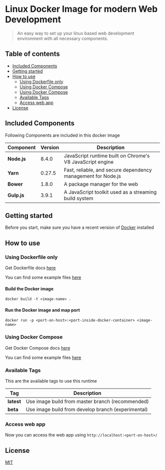 # Linux Docker Image for modern Web Development

> An easy way to set up your linux based web development environment with all necessary components.

## Table of contents
* [Included Components](#included-components)
* [Getting started](#getting-started)
* [How to use](#how-to-use)
  * [Using Dockerfile only](#using-dockerfile-only)
  * [Using Docker Compose](#using-docker-compose)
  * [Using Docker Compose](#using-docker-compose)
  * [Available Tags](#available-tags)
  * [Access web app](#access-web-app)
* [License](#license)

## Included Components
Following Components are included in this docker image

| Component       | Version | Description |
| ----------- | ----------- | ----------- |
| **Node.js**   | 8.4.0 | JavaScript runtime built on Chrome's V8 JavaScript engine |
| **Yarn**   | 0.27.5 | Fast, reliable, and secure dependency management for Node.js |
| **Bower**   | 1.8.0 | A package manager for the web |
| **Gulp.js**   | 3.9.1 | A JavaScript toolkit used as a streaming build system |

## Getting started
Before you start, make sure you have a recent version of [Docker](https://docs.docker.com/engine/installation/) installed

## How to use

### Using Dockerfile only
Get Dockerfile docs [here](https://docs.docker.com/glossary/?term=Dockerfile)

You can find some example files [here](/examples/basic)

#### Build the Docker image
```shell
docker build -t <image-name> .
```

#### Run the Docker image and map port
```shell
docker run -p <port-on-host>:<port-inside-docker-container> <image-name>
```

### Using Docker Compose
Get Docker Compose docs [here](https://docs.docker.com/compose/)

You can find some example files [here](examples/docker-compose)

### Available Tags
This are the available tags to use this runtime

| Tag       | Description |
| ----------- | ----------- |
| **latest**   | Use image build from master branch (recommended) |
| **beta**   | Use image build from develop branch (experimental) |

### Access web app
Now you can access the web app using `http://localhost:<port-on-host>/`

## License
[MIT](/LICENSE)